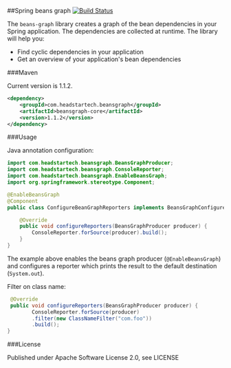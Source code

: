 ##Spring beans graph 
[![Build Status](https://travis-ci.org/headstar/spring-beans-graph.svg?branch=master)](https://travis-ci.org/headstar/spring-beans-graph)

The `beans-graph` library creates a graph of the bean dependencies in your Spring application. The dependencies are collected at runtime. The library will help you:

* Find cyclic dependencies in your application
* Get an overview of your application's bean dependencies

###Maven

Current version is 1.1.2.

```xml
<dependency>
    <groupId>com.headstartech.beansgraph</groupId>
    <artifactId>beansgraph-core</artifactId>
    <version>1.1.2</version>
</dependency>
```

###Usage


Java annotation configuration:

```java
import com.headstartech.beansgraph.BeansGraphProducer;
import com.headstartech.beansgraph.ConsoleReporter;
import com.headstartech.beansgraph.EnableBeansGraph;
import org.springframework.stereotype.Component;

@EnableBeansGraph
@Component
public class ConfigureBeanGraphReporters implements BeansGraphConfigurer {

    @Override
    public void configureReporters(BeansGraphProducer producer) {
        ConsoleReporter.forSource(producer).build();
    }
}
```
The example above enables the beans graph producer (`@EnableBeansGraph`) and configures a reporter which prints the result to the default destination (`System.out`).

Filter on class name:
```java
 @Override
 public void configureReporters(BeansGraphProducer producer) {
        ConsoleReporter.forSource(producer)
        .filter(new ClassNameFilter("com.foo"))
        .build();
}
```


###License

Published under Apache Software License 2.0, see LICENSE
